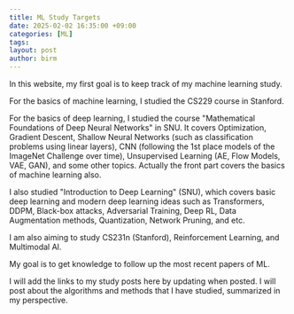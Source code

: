 ```yaml
---
title: ML Study Targets
date: 2025-02-02 16:35:00 +09:00
categories: [ML]
tags:
layout: post 
author: birm
---
```

In this website, my first goal is to keep track of my machine learning study.

For the basics of machine learning, I studied the CS229 course in Stanford. 

For the basics of deep learning, I studied the course "Mathematical Foundations of Deep Neural Networks" in SNU. It covers Optimization, Gradient Descent, Shallow Neural Networks (such as classification problems using linear layers), CNN (following the 1st place models of the ImageNet Challenge over time), Unsupervised Learning (AE, Flow Models, VAE, GAN), and some other topics.
Actually the front part covers the basics of machine learning also.

I also studied "Introduction to Deep Learning" (SNU), which covers basic deep learning and modern deep learning ideas such as Transformers, DDPM, Black-box attacks, Adversarial Training, Deep RL, Data Augmentation methods, Quantization, Network Pruning, and etc.

I am also aiming to study CS231n (Stanford), Reinforcement Learning, and Multimodal AI.

My goal is to get knowledge to follow up the most recent papers of ML.

I will add the links to my study posts here by updating when posted. I will post about the algorithms and methods that I have studied, summarized in my perspective.
